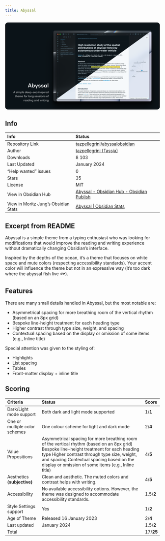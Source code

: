 ```yaml
---
title: Abyssal
---
```


<img src="https://raw.githubusercontent.com/tazpellegrini/abyssalobsidian/refs/heads/main/assets/abyssal-opening.png">

## Info
| Info | Status |
| :---- | :---- |
| Repository Link | [tazpellegrini/abyssalobsidian](https://github.com/tazpellegrini/abyssalobsidian) |
| Author | [tazpellegrini (Tassia)](https://github.com/tazpellegrini) |
| Downloads | 8 103 |
| Last Updated | January 2024 |
| “Help wanted” issues | 0 |
| Stars | 35 |
| License | MIT |
| View in Obsidian Hub | [Abyssal \- Obsidian Hub \- Obsidian Publish](https://publish.obsidian.md/hub/02+-+Community+Expansions/02.05+All+Community+Expansions/Themes/Abyssal) |
| View in Moritz Jung’s Obsidian Stats | [Abyssal \| Obsidian Stats](https://www.moritzjung.dev/obsidian-stats/themes/abyssal/) |

## Excerpt from README
Abyssal is a simple theme from a typing enthusiast who was looking for modifications that would improve the reading and writing experience without dramatically changing Obsidian’s interface.

Inspired by the depths of the ocean, it’s a theme that focuses on white space and mute colors (respecting accessibility standards). Your accent color will influence the theme but not in an expressive way (it’s too dark where the abyssal fish live 🐟).

## Features
There are many small details handled in Abyssal, but the most notable are:

- Asymmetrical spacing for more breathing room of the vertical rhythm (based on an 8px grid)  
- Bespoke line-height treatment for each heading type  
- Higher contrast through type size, weight, and spacing  
- Contextual spacing based on the display or omission of some items (e.g., Inline title)

Special attention was given to the styling of:

- Highlights  
- List spacing  
- Tables  
- Front-matter display \+ inline title

## Scoring
| Criteria | Status | Score |
| :---- | :---- | :---- |
| Dark/Light mode support | Both dark and light mode supported | 1/**1** |
| One or multiple color schemes | One colour scheme for light and dark mode | 2/**4** |
| Value Propositions | Asymmetrical spacing for more breathing room of the vertical rhythm (based on an 8px grid) Bespoke line-height treatment for each heading type Higher contrast through type size, weight, and spacing Contextual spacing based on the display or omission of some items (e.g., Inline title) | 4/**5** |
| Aesthetics **(subjective)** | Clean and aesthetic. The muted colors and contrast helps with writing. | 4/**5** |
| Accessibility | No available accessibility options. However, the theme was designed to accommodate accessibility standards. | 1.5/**2** |
| Style Settings support | Yes | 1/**2** |
| Age of Theme | Released 16 January 2023 | 2/**4** |
| Last updated | January 2024 | 1.5/**2** |
| Total |  | 17/**25** |